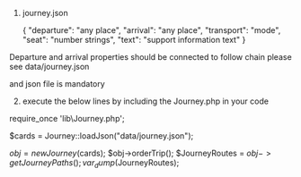 1) journey.json 

    {
        "departure": "any place",
        "arrival": "any place",
        "transport": "mode",
        "seat": "number strings",
        "text": "support information text"
    }

Departure and arrival properties should be connected to follow chain please see data/journey.json

and json file is mandatory

2) execute the below lines by including the Journey.php in your code

require_once 'lib\Journey.php';

$cards = Journey::loadJson("data/journey.json");

$obj = new Journey($cards);
$obj->orderTrip();
$JourneyRoutes = $obj->getJourneyPaths();
var_dump($JourneyRoutes);
